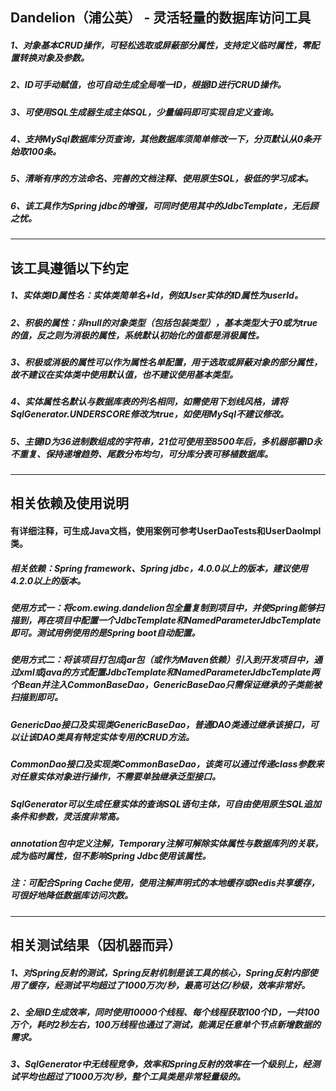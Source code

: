 ## Dandelion（浦公英） - 灵活轻量的数据库访问工具

##### 1、对象基本CRUD操作，可轻松选取或屏蔽部分属性，支持定义临时属性，零配置转换对象及参数。
##### 2、ID可手动赋值，也可自动生成全局唯一ID，根据ID进行CRUD操作。
##### 3、可使用SQL生成器生成主体SQL，少量编码即可实现自定义查询。
##### 4、支持MySql数据库分页查询，其他数据库须简单修改一下，分页默认从0条开始取100条。
##### 5、清晰有序的方法命名、完善的文档注释、使用原生SQL，极低的学习成本。
##### 6、该工具作为Spring jdbc的增强，可同时使用其中的JdbcTemplate，无后顾之忧。

-----

## 该工具遵循以下约定

##### 1、实体类ID属性名：实体类简单名+Id，例如User实体的ID属性为userId。
##### 2、积极的属性：非null的对象类型（包括包装类型），基本类型大于0或为true的值，反之则为消极的属性，系统默认初始化的值都是消极属性。
##### 3、积极或消极的属性可以作为属性名单配置，用于选取或屏蔽对象的部分属性，故不建议在实体类中使用默认值，也不建议使用基本类型。
##### 4、实体属性名默认与数据库表的列名相同，如需使用下划线风格，请将SqlGenerator.UNDERSCORE修改为true，如使用MySql不建议修改。
##### 5、主键ID为36进制数组成的字符串，21位可使用至8500年后，多机器部署ID永不重复、保持递增趋势、尾数分布均匀，可分库分表可移植数据库。

-----

## 相关依赖及使用说明

#### 有详细注释，可生成Java文档，使用案例可参考UserDaoTests和UserDaoImpl类。

##### 相关依赖：Spring framework、Spring jdbc，4.0.0以上的版本，建议使用4.2.0以上的版本。
##### 使用方式一：将com.ewing.dandelion包全量复制到项目中，并使Spring能够扫描到，再在项目中配置一个JdbcTemplate和NamedParameterJdbcTemplate即可。测试用例使用的是Spring boot自动配置。
##### 使用方式二：将该项目打包成jar包（或作为Maven依赖）引入到开发项目中，通过xml或java的方式配置JdbcTemplate和NamedParameterJdbcTemplate两个Bean并注入CommonBaseDao，GenericBaseDao只需保证继承的子类能被扫描到即可。

##### GenericDao接口及实现类GenericBaseDao，普通DAO类通过继承该接口，可以让该DAO类具有特定实体专用的CRUD方法。
##### CommonDao接口及实现类CommonBaseDao，该类可以通过传递class参数来对任意实体对象进行操作，不需要单独继承泛型接口。
##### SqlGenerator可以生成任意实体的查询SQL语句主体，可自由使用原生SQL追加条件和参数，灵活度非常高。
##### annotation包中定义注解，Temporary注解可解除实体属性与数据库列的关联，成为临时属性，但不影响Spring Jdbc使用该属性。

##### 注：可配合Spring Cache使用，使用注解声明式的本地缓存或Redis共享缓存，可很好地降低数据库访问次数。

------

## 相关测试结果（因机器而异）

##### 1、对Spring反射的测试，Spring反射机制是该工具的核心，Spring反射内部使用了缓存，经测试平均超过了1000万次/秒，最高可达亿/秒级，效率非常好。
##### 2、全局ID生成效率，同时使用10000个线程、每个线程获取100个ID，一共100万个，耗时2秒左右，100万线程也通过了测试，能满足任意单个节点新增数据的需求。
##### 3、SqlGenerator中无线程竞争，效率和Spring反射的效率在一个级别上，经测试平均也超过了1000万次/秒，整个工具类是非常轻量级的。


